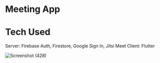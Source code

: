 # Meeting App

# Tech Used
Server: Firebase Auth, Firestore, Google Sign In, Jitsi Meet Client: Flutter

![Screenshot (428)](https://github.com/RehamAbdelmonem/meeting_app/assets/144965308/d1a91441-fe9b-46b5-a8b2-e391a95fd398)

